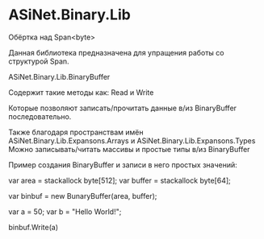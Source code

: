# ASiNet.Binary.Lib
Обёртка над Span&lt;byte>

Данная библиотека предназначена для упращения работы 
со структурой Span. 

ASiNet.Binary.Lib.BinaryBuffer

Содержит такие методы как:
Read и Write

Которые позволяют записать/прочитать данные в/из BinaryBuffer последовательно. 

Также благодаря пространствам имён
ASiNet.Binary.Lib.Expansons.Arrays и
ASiNet.Binary.Lib.Expansons.Types
Можно записывать/читать массивы и простые типы в/из BinaryBuffer

Пример создания BinaryBuffer и записи в него простых значений:

var area = stackallock byte[512];
var buffer = stackallock byte[64];

var binbuf = new BunaryBuffer(area, buffer);

var a = 50;
var b = "Hello World!";

binbuf.Write(a)
